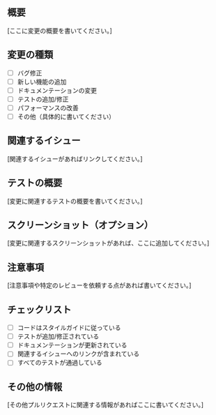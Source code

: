 ## 概要

[ここに変更の概要を書いてください。]

## 変更の種類

- [ ] バグ修正
- [ ] 新しい機能の追加
- [ ] ドキュメンテーションの変更
- [ ] テストの追加/修正
- [ ] パフォーマンスの改善
- [ ] その他（具体的に書いてください）

## 関連するイシュー

[関連するイシューがあればリンクしてください。]

## テストの概要

[変更に関連するテストの概要を書いてください。]

## スクリーンショット（オプション）

[変更に関連するスクリーンショットがあれば、ここに追加してください。]

## 注意事項

[注意事項や特定のレビューを依頼する点があれば書いてください。]

## チェックリスト

- [ ] コードはスタイルガイドに従っている
- [ ] テストが追加/修正されている
- [ ] ドキュメンテーションが更新されている
- [ ] 関連するイシューへのリンクが含まれている
- [ ] すべてのテストが通過している

## その他の情報

[その他プルリクエストに関連する情報があればここに書いてください。]
